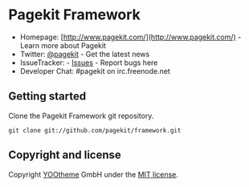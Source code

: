 # Pagekit Framework

* Homepage: [http://www.pagekit.com/](http://www.pagekit.com/) - Learn more about Pagekit
* Twitter: [@pagekit](https://twitter.com/pagekit) - Get the latest news
* IssueTracker: - [Issues](http://github.com/pagekit/pagekit/issues) - Report bugs here
* Developer Chat: #pagekit on irc.freenode.net


## Getting started

Clone the Pagekit Framework git repository.
```
git clone git://github.com/pagekit/framework.git
```


## Copyright and license

Copyright [YOOtheme](http://www.yootheme.com) GmbH under the [MIT license](LICENSE).

